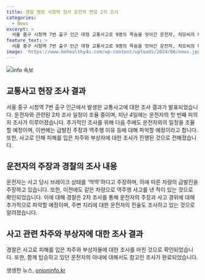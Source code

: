 ```yaml
---
title: 경찰 병원 시청역 참사 운전자 면담 2차 조사
categories:
  - News
excerpt: >
  서울 중구 시청역 7번 출구 인근 대형 교통사고로 9명의 목숨을 앗아간 운전자, 차모씨의 피의자 조사가 2차로 예정돼있다. 차모씨는 급발진 주장하며 병원에서 입원 중이고 경찰은 그의 주장과 역주행 이유에 대해 조사할 예정이다. 또한 참고인 조사를 마친 BMW, 소나타 차주와 부상자 4명 등 총 6명에 대해서도 조사를 마쳤다. 사고 당시 차모씨는 브레이크가 딱딱했다며 차량 상태 이상을 주장했고, 주변 지리를 잘 안다고 진술한 것으로 전해졌다. 
feature_text: >
  서울 중구 시청역 7번 출구 인근 대형 교통사고로 9명의 목숨을 앗아간 운전자, 차모씨의 피의자 조사가 2차로 예정돼있다. 차모씨는 급발진 주장하며 병원에서 입원 중이고 경찰은 그의 주장과 역주행 이유에 대해 조사할 예정이다. 또한 참고인 조사를 마친 BMW, 소나타 차주와 부상자 4명 등 총 6명에 대해서도 조사를 마쳤다. 사고 당시 차모씨는 브레이크가 딱딱했다며 차량 상태 이상을 주장했고, 주변 지리를 잘 안다고 진술한 것으로 전해졌다. 
image: 'https://www.behealthy4u.com/wp-content/uploads/2024/06/news.jpg'
---
```


<p><img src="https://www.behealthy4u.com/wp-content/uploads/2024/06/news.jpg" alt="info 속보" /></p>

<h2 data-ke-size="size26">교통사고 현장 조사 결과</h2>

<p data-ke-size="size16">서울 중구 시청역 7번 출구 인근에서 발생한 교통사고에 대한 조사 결과가 발표되었습니다. 운전자와 관련된 2차 조사 일정이 조율 중이며, 지난 4일에는 운전자의 첫 번째 피의자 조사가 이루어졌습니다. 추가적인 조사를 위해 다음 주에도 운전자와의 일정을 조율할 예정이며, 이번에는 급발진 주장과 역주행 이유 등에 대해 파악할 예정이라고 합니다. 또한, 사고로 인해 피해를 입은 차주와 부상자에 대한 조사가 진행된 것으로 전해졌습니다.</p>

<h2 data-ke-size="size26">운전자의 주장과 경찰의 조사 내용</h2>

<p data-ke-size="size16">운전자는 사고 당시 브레이크 상태를 '딱딱'하다고 주장하며, 이에 따른 차량의 급발진을 주장하고 있습니다. 또한, 이전에도 같은 차량으로 역주행 사고를 낸 적이 있는 것으로 확인되었습니다. 이에 대해 경찰은 2차 조사를 통해 운전자의 주장과 사고 경위에 대해 추가적으로 파악할 예정이며, 주변 지리에 대한 운전자의 진술도 조사하고 있는 것으로 알려졌습니다.</p>

<h2 data-ke-size="size26">사고 관련 차주와 부상자에 대한 조사 결과</h2>

<p data-ke-size="size16">경찰은 사고로 피해를 입은 차주와 부상자들에 대한 조사를 마친 것으로 확인되었습니다. 또한, 함께 탑승하고 있던 운전자의 아내에 대해서도 참고인 조사가 완료되었습니다.</p>
생생한 뉴스, <a href="https://onioninfo.kr" rel="dofollow">onioninfo.kr</a>


